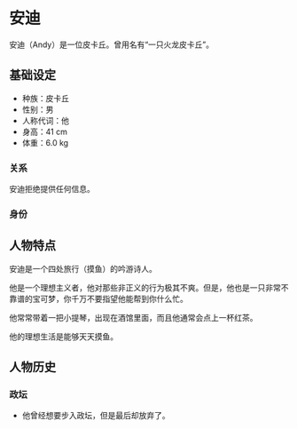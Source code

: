 # 安迪

安迪（Andy）是一位皮卡丘。曾用名有“一只火龙皮卡丘”。

## 基础设定

- 种族：皮卡丘
- 性别：男
- 人称代词：他
- 身高：41 cm
- 体重：6.0 kg

### 关系

安迪拒绝提供任何信息。

### 身份

## 人物特点

安迪是一个四处旅行（摸鱼）的吟游诗人。

他是一个理想主义者，他对那些非正义的行为极其不爽。但是，他也是一只非常不靠谱的宝可梦，你千万不要指望他能帮到你什么忙。

他常常带着一把小提琴，出现在酒馆里面，而且他通常会点上一杯红茶。

他的理想生活是能够天天摸鱼。

## 人物历史

### 政坛

- 他曾经想要步入政坛，但是最后却放弃了。
